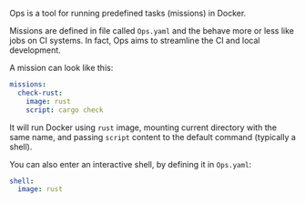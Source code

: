 Ops is a tool for running predefined tasks (missions) in Docker.

Missions are defined in file called `Ops.yaml` and the behave more or less like
jobs on CI systems. In fact, Ops aims to streamline the CI and local development.

A mission can look like this:

```yaml
missions:
  check-rust:
    image: rust
    script: cargo check
```

It will run Docker using `rust` image, mounting current directory with the same
name, and passing `script` content to the default command (typically a shell).

You can also enter an interactive shell, by defining it in `Ops.yaml`:

```yaml
shell:
  image: rust
```
